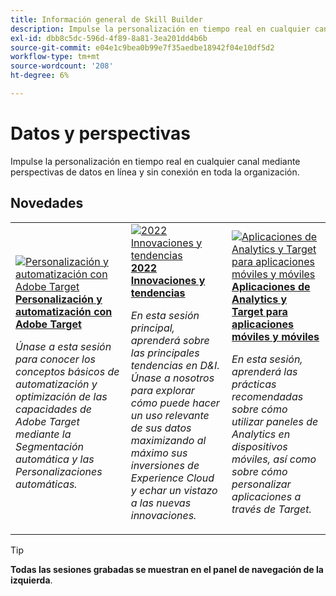 ```yaml
---
title: Información general de Skill Builder
description: Impulse la personalización en tiempo real en cualquier canal mediante perspectivas de datos en línea y sin conexión en toda la organización.
exl-id: dbb8c5dc-596d-4f89-8a81-3ea201dd4b6b
source-git-commit: e04e1c9bea0b99e7f35aedbe18942f04e10df5d2
workflow-type: tm+mt
source-wordcount: '208'
ht-degree: 6%

---
```


# Datos y perspectivas

Impulse la personalización en tiempo real en cualquier canal mediante perspectivas de datos en línea y sin conexión en toda la organización.

## Novedades

<table>
<tr>
  <td>
    <a href="https://experienceleague.adobe.com/docs/events/data-and-insights/2022/personalize.html">
      <img alt="Personalización y automatización con Adobe Target" src="https://video.tv.adobe.com/v/343821?format=jpeg" />
    </a>
     <div>
      <a href="https://experienceleague.adobe.com/docs/events/data-and-insights/2022/personalize.html">
        <strong>Personalización y automatización con Adobe Target</strong>
      </a>
    </div>
    <p>
    <em>Únase a esta sesión para conocer los conceptos básicos de automatización y optimización de las capacidades de Adobe Target mediante la Segmentación automática y las Personalizaciones automáticas.</em>
    <p>
  </td>
  <td>
    <a href="https://experienceleague.adobe.com/docs/events/data-and-insights/2022/innovations.html">
      <img alt="2022 Innovaciones y tendencias" src="https://video.tv.adobe.com/v/343818?format=jpeg" />
    </a>
     <div>
      <a href="https://experienceleague.adobe.com/docs/events/data-and-insights/2022/innovations.html">
        <strong>2022 Innovaciones y tendencias</strong>
      </a>
    </div>
    <p>
    <em>En esta sesión principal, aprenderá sobre las principales tendencias en D&amp;I. Únase a nosotros para explorar cómo puede hacer un uso relevante de sus datos maximizando al máximo sus inversiones de Experience Cloud y echar un vistazo a las nuevas innovaciones.</em>
    <p>
  </td>  
  <td>
    <a href="https://experienceleague.adobe.com/docs/events/data-and-insights/2022/mobile-and-apps.html">
      <img alt="Aplicaciones de Analytics y Target para aplicaciones móviles y móviles" src="https://video.tv.adobe.com/v/343819?format=jpeg" />
    </a>
     <div>
      <a href="https://experienceleague.adobe.com/docs/events/data-and-insights/2022/mobile-and-apps.html">
        <strong>Aplicaciones de Analytics y Target para aplicaciones móviles y móviles</strong>
      </a>
    </div>
    <p>
    <em>En esta sesión, aprenderá las prácticas recomendadas sobre cómo utilizar paneles de Analytics en dispositivos móviles, así como sobre cómo personalizar aplicaciones a través de Target.</em>
    <p>
  </td>
</tr>
</table>

>[!TIP]
>
>**Todas las sesiones grabadas se muestran en el panel de navegación de la izquierda**.
